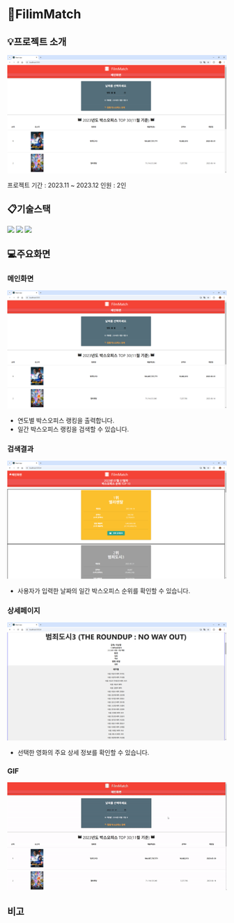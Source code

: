 # :movie_camera:FilimMatch

## :bulb:프로젝트 소개
![MainScreen](./images/1Main.png)

프로젝트 기간 : 2023.11 ~ 2023.12
인원 : 2인

## :clipboard:기술스택
<img src="https://img.shields.io/badge/javascript-F7DF1E?style=for-the-badge&logo=javascript&logoColor=black">
<img src="https://img.shields.io/badge/react-61DAFB?style=for-the-badge&logo=react&logoColor=black">
<img src="https://img.shields.io/badge/materialdesign-757575?style=for-the-badge&logo=materialdesign&logoColor=black">

## :computer:주요화면
### 메인화면
![MainScreen](./images/1Main.png)
- 연도별 박스오피스 랭킹을 출력합니다.
- 일간 박스오피스 랭킹을 검색할 수 있습니다.

### 검색결과
![SearchScreen](./images/2Search.png)
- 사용자가 입력한 날짜의 일간 박스오피스 순위를 확인할 수 있습니다.

### 상세페이지
![DetailScreen](./images/3Detail.png)
- 선택한 영화의 주요 상세 정보를 확인할 수 있습니다.

### GIF
![Demonstration](./images/FilmMatch.gif)

## 비고

